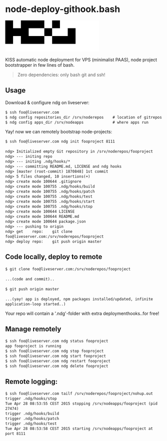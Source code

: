 node-deploy-githook.bash
========================

<img alt="" src="ndg.png"/>

KISS automatic node deployment for VPS (minimalist PAAS), node project bootstrapper in few lines of bash.

> Zero dependencies: only bash git and ssh!

## Usage

Download & configure ndg on liveserver:

    $ ssh foo@liveserver.com 
    $ ndg config repositories_dir /srv/noderepos    # location of gitrepos
    $ ndg config apps_dir /srv/nodeapps             # where apps run

Yay! now we can remotely bootstrap node-projects:

    $ ssh foo@liveserver.com ndg init fooproject 8111

    ndg> Initialized empty Git repository in /srv/noderepos/fooproject
    ndg> --- initing repo
    ndg> --- initing .ndg/hooks/*
    ndg> --- committing README.md, LICENSE and ndg hooks
    ndg> [master (root-commit) 1870848] 1st commit
    ndg> 5 files changed, 10 insertions(+)
    ndg> create mode 100644 .gitignore
    ndg> create mode 100755 .ndg/hooks/build
    ndg> create mode 100755 .ndg/hooks/patch
    ndg> create mode 100755 .ndg/hooks/test
    ndg> create mode 100755 .ndg/hooks/start
    ndg> create mode 100755 .ndg/hooks/stop
    ndg> create mode 100644 LICENSE
    ndg> create mode 100644 README.md
    ndg> create mode 100644 package.json
    ndg> --- pushing to origin
    ndg> get    repo:    git clone foo@liveserver.com:/srv/noderepos/fooproject    
    ndg> deploy repo:    git push origin master

## Code locally, deploy to remote

    $ git clone foo@liveserver.com:/srv/noderepos/fooproject

    ...(code and commit)..

    $ git push origin master

    ...(yay! app is deployed, npm packages installed/updated, infinite application-loop started..)

Your repo will contain a '.ndg'-folder with extra deploymenthooks..for free!

## Manage remotely

    $ ssh foo@liveserver.com ndg status fooproject
    app fooproject is running
    $ ssh foo@liveserver.com ndg stop fooproject
    $ ssh foo@liveserver.com ndg start fooproject
    $ ssh foo@liveserver.com ndg restart fooproject
    $ ssh foo@liveserver.com ndg delete fooproject

## Remote logging:

    $ ssh foo@liveserver.com tailf /srv/noderepos/fooproject/nohup.out
    trigger .ndg/hooks/stop
    Tue Apr 28 08:53:55 CEST 2015 stopping /srv/nodeapps/fooproject (pid 27474)
    trigger .ndg/hooks/build
    trigger .ndg/hooks/patch
    trigger .ndg/hooks/test
    Tue Apr 28 08:53:58 CEST 2015 starting /srv/nodeapps/fooproject at port 8111


